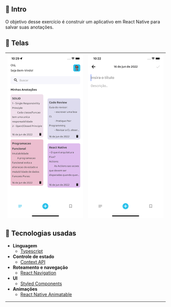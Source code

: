 <div>

## 👋 Intro
O objetivo desse exercício é construir um aplicativo em React Native para salvar suas anotações.


## 📱 Telas
| ![Home](./.github/Home.png "Home") | ![AddNotes](./.github/noteAdd.png "NoteAdd") |
|:----------------------------------:|:--------------------------------------------:|


## 👾 Tecnologias usadas
- __Linguagem__
	- [Typescript](https://github.com/microsoft/TypeScript)
- __Controle de estado__
	- [Context API](https://redux.js.org/)
- __Roteamento e navegação__
	- [React Navigation](https://reactnavigation.org/)
- __UI__
	- [Styled Components](https://github.com/styled-components/styled-components)
- __Animações__
	- [React Native Animatable](https://github.com/oblador/react-native-animatable)
---
</div>

